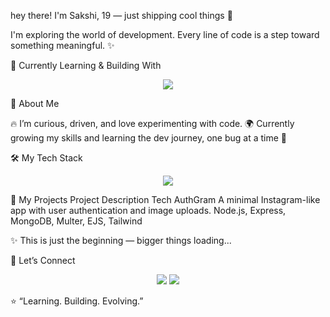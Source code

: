 hey there!
I'm Sakshi, 19 — just shipping cool things 🚀

I'm exploring the world of development. Every line of code is a step toward something meaningful. ✨

🌱 Currently Learning & Building With
<p align="center"> <img src="https://skillicons.dev/icons?i=html,css,javascript,nodejs,express,mongodb,git,github,vscode,tailwind" /> </p>
🧠 About Me

🔥 I’m curious, driven, and love experimenting with code.
🌍 Currently growing my skills and learning the dev journey, one bug at a time 🐛

🛠️ My Tech Stack
<p align="center"> <img src="https://skillicons.dev/icons?i=html,css,tailwind,,mongodb,nodejs,vscode" /> </p>
🚀 My Projects
Project	Description	Tech
AuthGram
	A minimal Instagram-like app with user authentication and image uploads.	Node.js, Express, MongoDB, Multer, EJS, Tailwind

✨ This is just the beginning — bigger things loading...

🤝 Let’s Connect
<p align="center"> <a href="https://github.com/sakshimahendra"><img src="https://img.shields.io/badge/GitHub-100000?style=for-the-badge&logo=github&logoColor=white"/></a> <a href="https://www.linkedin.com"><img src="https://img.shields.io/badge/LinkedIn-0077B5?style=for-the-badge&logo=linkedin&logoColor=white"/></a> </p>

⭐ “Learning. Building. Evolving.”


